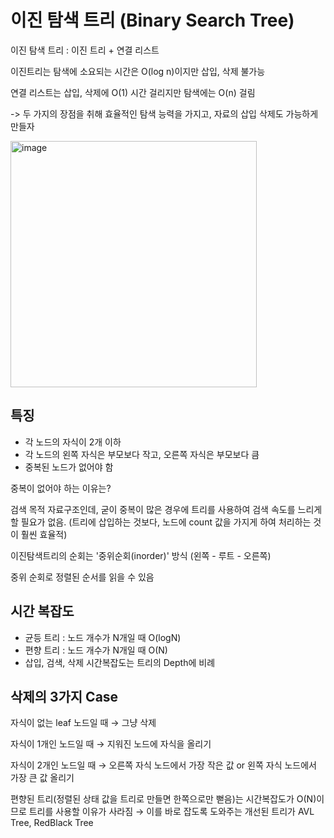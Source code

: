 # 이진 탐색 트리 (Binary Search Tree)

이진 탐색 트리 : 이진 트리 + 연결 리스트

이진트리는 탐색에 소요되는 시간은 O(log n)이지만 삽입, 삭제 불가능

연결 리스트는 삽입, 삭제에 O(1) 시간 걸리지만 탐색에는 O(n) 걸림

-> 두 가지의 장점을 취해 효율적인 탐색 능력을 가지고, 자료의 삽입 삭제도 가능하게 만들자

<img width="394" alt="image" src="https://user-images.githubusercontent.com/76643037/198334371-6e25564c-e02d-45f9-9bc3-5a219e2d73aa.png">

## 특징
* 각 노드의 자식이 2개 이하
* 각 노드의 왼쪽 자식은 부모보다 작고, 오른쪽 자식은 부모보다 큼
* 중복된 노드가 없어야 함

중복이 없어야 하는 이유는?

검색 목적 자료구조인데, 굳이 중복이 많은 경우에 트리를 사용하여 검색 속도를 느리게 할 필요가 없음. (트리에 삽입하는 것보다, 노드에 count 값을 가지게 하여 처리하는 것이 훨씬 효율적)


이진탐색트리의 순회는 '중위순회(inorder)' 방식 (왼쪽 - 루트 - 오른쪽)

중위 순회로 정렬된 순서를 읽을 수 있음

## 시간 복잡도
* 균등 트리 : 노드 개수가 N개일 때 O(logN)
* 편향 트리 : 노드 개수가 N개일 때 O(N)
* 삽입, 검색, 삭제 시간복잡도는 트리의 Depth에 비례

## 삭제의 3가지 Case
자식이 없는 leaf 노드일 때 → 그냥 삭제

자식이 1개인 노드일 때 → 지워진 노드에 자식을 올리기

자식이 2개인 노드일 때 → 오른쪽 자식 노드에서 가장 작은 값 or 왼쪽 자식 노드에서 가장 큰 값 올리기


편향된 트리(정렬된 상태 값을 트리로 만들면 한쪽으로만 뻗음)는 시간복잡도가 O(N)이므로 트리를 사용할 이유가 사라짐 → 이를 바로 잡도록 도와주는 개선된 트리가 AVL Tree, RedBlack Tree